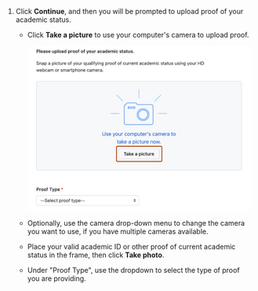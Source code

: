 1. Click **Continue**, and then you will be prompted to upload proof of your academic status.
   - Click **Take a picture** to use your computer's camera to upload proof.
  
     ![Screenshot of page for providing photo proof of your academic status. The "Take a picture" button is outlined in dark orange.](/assets/images/help/education/upload-proof-status.png)
   - Optionally, use the camera drop-down menu to change the camera you want to use, if you have multiple cameras available.
   - Place your valid academic ID or other proof of current academic status in the frame, then click **Take photo**.
   - Under "Proof Type", use the dropdown to select the type of proof you are providing.
